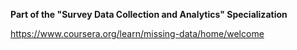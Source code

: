 **Part of the "Survey Data Collection and Analytics" Specialization**

https://www.coursera.org/learn/missing-data/home/welcome
